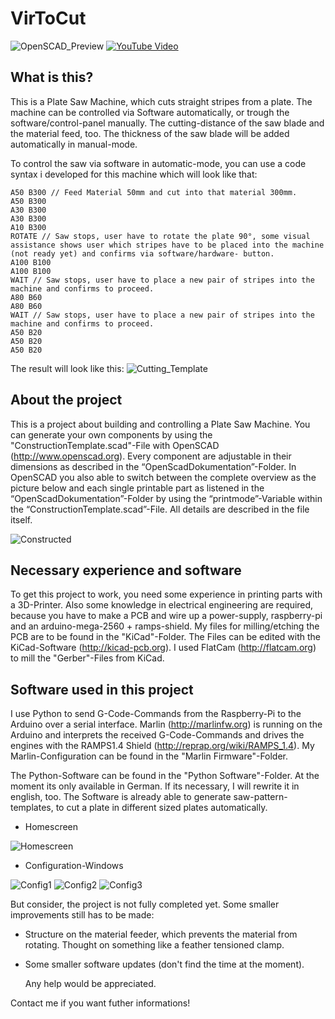 # VirToCut

![OpenSCAD_Preview](https://github.com/VirToReal/VirToCut/blob/master/Images/PlateSawMachine_Transp.png)
[![YouTube Video](http://img.youtube.com/vi/xQ6T13urcc0/0.jpg)](https://youtu.be/xQ6T13urcc0)

## What is this?
This is a Plate Saw Machine, which cuts straight stripes from a plate. The machine can be controlled via Software automatically, or trough the software/control-panel manually. The cutting-distance of the saw blade and the material feed, too. The thickness of the saw blade will be added automatically in manual-mode.

To control the saw via software in automatic-mode, you can use a code syntax i developed for this machine which will look like that:
```
A50 B300 // Feed Material 50mm and cut into that material 300mm.
A50 B300
A30 B300
A30 B300
A10 B300
ROTATE // Saw stops, user have to rotate the plate 90°, some visual assistance shows user which stripes have to be placed into the machine (not ready yet) and confirms via software/hardware- button.
A100 B100
A100 B100
WAIT // Saw stops, user have to place a new pair of stripes into the machine and confirms to proceed.
A80 B60
A80 B60
WAIT // Saw stops, user have to place a new pair of stripes into the machine and confirms to proceed.
A50 B20
A50 B20
A50 B20
```
The result will look like this:
![Cutting_Template](https://github.com/VirToReal/VirToCut/blob/master/Images/Cutting_Template.png)

## About the project
This is a project about building and controlling a Plate Saw Machine. You can generate your own components by using the "ConstructionTemplate.scad"-File with OpenSCAD (http://www.openscad.org). Every component are adjustable in their dimensions as described in the “OpenScadDokumentation”-Folder. In OpenSCAD you also able to switch between the complete overview as the picture below and each single printable part as listened in the “OpenScadDokumentation”-Folder by using the “printmode”-Variable within the “ConstructionTemplate.scad”-File. All details are described in the file itself. 

![Constructed](https://github.com/VirToReal/VirToCut/blob/master/Images/PlateSawMachine_Contructed.png)

## Necessary experience and software
To get this project to work, you need some experience in printing parts with a 3D-Printer. Also some knowledge in electrical engineering are required, because you have to make a PCB and wire up a power-supply, raspberry-pi and an arduino-mega-2560 + ramps-shield. My files for milling/etching the PCB are to be found in the "KiCad"-Folder. The Files can be edited with the KiCad-Software (http://kicad-pcb.org). I used FlatCam (http://flatcam.org) to mill the "Gerber"-Files from KiCad.

## Software used in this project
I use Python to send G-Code-Commands from the Raspberry-Pi to the Arduino over a serial interface. Marlin (http://marlinfw.org) is running on the Arduino and interprets the received G-Code-Commands and drives the engines with the RAMPS1.4 Shield (http://reprap.org/wiki/RAMPS_1.4). My Marlin-Configuration can be found in the "Marlin Firmware"-Folder. 

The Python-Software can be found in the "Python Software"-Folder. At the moment its only available in German. If its necessary, I will rewrite it in english, too. The Software is already able to generate saw-pattern-templates, to cut a plate in different sized plates automatically. 

- Homescreen

![Homescreen](https://github.com/VirToReal/VirToCut/blob/master/Images/PythonSoftware_Homescreen.png)

- Configuration-Windows

![Config1](https://github.com/VirToReal/VirToCut/blob/master/Images/PythonSoftware_Config_1.png)
![Config2](https://github.com/VirToReal/VirToCut/blob/master/Images/PythonSoftware_Config_2.png)
![Config3](https://github.com/VirToReal/VirToCut/blob/master/Images/PythonSoftware_Config_3.png)

But consider, the project is not fully completed yet. Some smaller improvements still has to be made:
- Structure on the material feeder, which prevents the material from rotating. Thought on something like a feather tensioned clamp. 
- Some smaller software updates (don't find the time at the moment). 

  Any help would be appreciated.

Contact me if you want futher informations!

